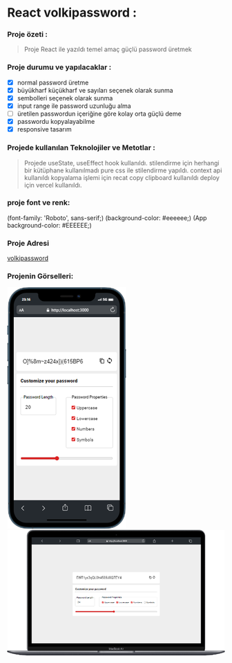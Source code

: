 # React volkipassword :

### Proje özeti :

> Proje React ile yazıldı temel amaç güçlü password üretmek

### Proje durumu ve yapılacaklar :

- [x] normal password üretme
- [x] büyükharf küçükharf ve sayıları seçenek olarak sunma
- [x] sembolleri seçenek olarak sunma
- [x] input range ile password uzunluğu alma
- [ ] üretilen passwordun içeriğine göre kolay orta güçlü deme
- [x] passwordu kopyalayabilme
- [x] responsive tasarım

### Projede kullanılan Teknolojiler ve Metotlar :

> Projede useState, useEffect hook kullanıldı.
> stilendirme için herhangi bir kütüphane kullanılmadı pure css ile stilendirme yapıldı.
> context api kullanıldı
> kopyalama işlemi için recat copy clipboard kullanıldı
> deploy için vercel kullanıldı.

### proje font ve renk:

(font-family: 'Roboto', sans-serif;)
(background-color: #eeeeee;)
(App background-color: #EEEEEE;)

### Proje Adresi

[volkipassword](https://volkipassword.vercel.app/)

### Projenin Görselleri:

![ekran görüntüsü](src/mobile.png)
![ekran görüntüsü](src/desktop.png)
